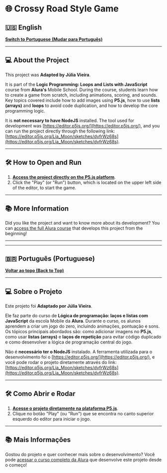 # 🌐 Crossy Road Style Game

## 🇺🇸 English

**[Switch to Portuguese (Mudar para Português)](#-portugu)**

---

## 💻 About the Project

This project was **Adapted by Júlia Vieira**.

It is part of the **Logic Programming: Loops and Lists with JavaScript** course from **Alura's** Mobile School. During the course, students learn how to create a game from scratch, including animations, scoring, and sounds. Key topics covered include how to add images using **P5.js**, how to use **lists (arrays)** and **loops** to avoid code duplication, and how to develop the core programming logic.

It is **not necessary to have NodeJS** installed. The tool used for development was [https://editor.p5js.org/](https://editor.p5js.org/), and you can run the project directly through the following link: [https://editor.p5js.org/Lia_Moon/sketches/dvfrWz68s](https://editor.p5js.org/Lia_Moon/sketches/dvfrWz68s).

---

## 🛠️ How to Open and Run

1.  **[Access the project directly on the P5.js platform](https://editor.p5js.org/Lia_Moon/sketches/dvfrWz68s)**.
2.  Click the "Play" (or "Run") button, which is located on the upper left side of the editor, to start the game.

---

## 📚 More Information

Did you like the project and want to know more about its development? You can [access the full Alura course](https://cursos.alura.com.br/course/javascript-listas-lacos) that develops this project from the beginning!

---
---

## 🇧🇷 Português (Portuguese)

**[Voltar ao topo (Back to Top)](#-crossy-road-style-game)**

---

## 💻 Sobre o Projeto

Este projeto foi **Adaptado por Júlia Vieira**.

Ele faz parte do curso de **Lógica de programação: laços e listas com JavaScript** da escola Mobile da **Alura**. Durante o curso, os alunos aprendem a criar um jogo do zero, incluindo animações, pontuação e sons. Os tópicos principais abordados são: como adicionar imagens no **P5.js**, como usar **listas (arrays)** e **laços de repetição** para evitar código duplicado e como desenvolver a lógica de programação central do jogo.

Não é **necessário ter o NodeJS** instalado. A ferramenta utilizada para o desenvolvimento foi o [https://editor.p5js.org/](https://editor.p5js.org/), e você pode rodar o projeto diretamente através do link: [https://editor.p5js.org/Lia_Moon/sketches/dvfrWz68s](https://editor.p5js.org/Lia_Moon/sketches/dvfrWz68s).

---

## 🛠️ Como Abrir e Rodar

1.  **[Acesse o projeto diretamente na plataforma P5.js](https://editor.p5js.org/Lia_Moon/sketches/dvfrWz68s)**.
2.  Clique no botão "Play" (ou "Run") que se encontra no canto superior esquerdo do editor para iniciar o jogo.

---

## 📚 Mais Informações

Gostou do projeto e quer conhecer mais sobre o desenvolvimento? Você pode [acessar o curso completo da Alura](https://cursos.alura.com.br/course/javascript-listas-lacos) que desenvolve este projeto desde o começo!

